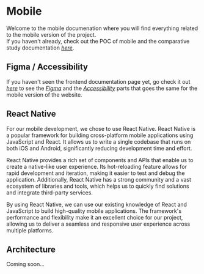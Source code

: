 # Mobile

Welcome to the mobile documenation where you will find everything related to the mobile version of the project. \
If you haven't already, check out the POC of mobile and the comparative study documentation [*here*](./POC.md#mobile).

## Figma / Accessibility

If you haven't seen the frontend documentation page yet, go check it out [*here*](./Frontend.md) to see the [*Figma*](./Frontend.md#figma--ui) and the [*Accessibility*](./Frontend.md#accessibility) parts that goes the same for the mobile version of the website.

## React Native

For our mobile development, we chose to use React Native. React Native is a popular framework for building cross-platform mobile applications using JavaScript and React. It allows us to write a single codebase that runs on both iOS and Android, significantly reducing development time and effort.

React Native provides a rich set of components and APIs that enable us to create a native-like user experience. Its hot-reloading feature allows for rapid development and iteration, making it easier to test and debug the application. Additionally, React Native has a strong community and a vast ecosystem of libraries and tools, which helps us to quickly find solutions and integrate third-party services.

By using React Native, we can use our existing knowledge of React and JavaScript to build high-quality mobile applications. The framework's performance and flexibility make it an excellent choice for our project, allowing us to deliver a seamless and responsive user experience across multiple platforms.

## Architecture

Coming soon...
